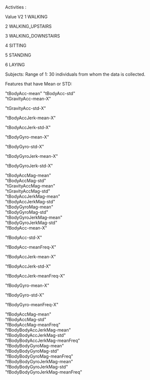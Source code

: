Activities : 

Value               V2
  1            WALKING
  
  2            WALKING_UPSTAIRS
  
  3            WALKING_DOWNSTAIRS
  
  4            SITTING
  
  5            STANDING
  
  6            LAYING
  
  
  Subjects:
  Range of 1: 30 individuals from whom the data is collected. 
  
  Features that have Mean or STD: 
  
 "tBodyAcc-mean"
 "tBodyAcc-std"        
 "tGravityAcc-mean-X"     

  "tGravityAcc-std-X"      
           
"tBodyAccJerk-mean-X"  

"tBodyAccJerk-std-X"  

 "tBodyGyro-mean-X"    
      
 "tBodyGyro-std-X"          
            
 "tBodyGyroJerk-mean-X"    

 "tBodyGyroJerk-std-X"          
     
 "tBodyAccMag-mean"           
 "tBodyAccMag-std"              
 "tGravityAccMag-mean"       
 "tGravityAccMag-std"        
 "tBodyAccJerkMag-mean"        
 "tBodyAccJerkMag-std"          
 "tBodyGyroMag-mean"        
 "tBodyGyroMag-std"          
 "tBodyGyroJerkMag-mean"       
 "tBodyGyroJerkMag-std"         
 "fBodyAcc-mean-X"             
       
 "fBodyAcc-std-X"               
          
 "fBodyAcc-meanFreq-X"         
     
 "fBodyAccJerk-mean-X"        
    
 "fBodyAccJerk-std-X"        
       
 "fBodyAccJerk-meanFreq-X"      

 "fBodyGyro-mean-X"           
     
 "fBodyGyro-std-X"            
        
 "fBodyGyro-meanFreq-X"       

 "fBodyAccMag-mean"             
 "fBodyAccMag-std"              
 "fBodyAccMag-meanFreq"         
 "fBodyBodyAccJerkMag-mean"     
 "fBodyBodyAccJerkMag-std"      
 "fBodyBodyAccJerkMag-meanFreq"  
 "fBodyBodyGyroMag-mean"        
 "fBodyBodyGyroMag-std"       
 "fBodyBodyGyroMag-meanFreq"    
 "fBodyBodyGyroJerkMag-mean"    
 "fBodyBodyGyroJerkMag-std"    
 "fBodyBodyGyroJerkMag-meanFreq"
